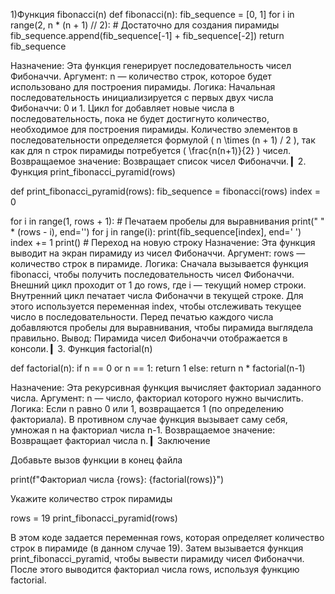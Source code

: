 1)Функция fibonacci(n)
def fibonacci(n): fib_sequence = [0, 1] for i in range(2, n * (n + 1) // 2): # Достаточно для создания пирамиды fib_sequence.append(fib_sequence[-1] + fib_sequence[-2]) return fib_sequence

Назначение: Эта функция генерирует последовательность чисел Фибоначчи.
Аргумент: n — количество строк, которое будет использовано для построения пирамиды.
Логика:
Начальная последовательность инициализируется с первых двух числа Фибоначчи: 0 и 1.
Цикл for добавляет новые числа в последовательность, пока не будет достигнуто количество, необходимое для построения пирамиды. Количество элементов в последовательности определяется формулой \( n \times (n + 1) / 2 \), так как для n строк пирамиды потребуется \( \frac{n(n+1)}{2} \) чисел.
Возвращаемое значение: Возвращает список чисел Фибоначчи.
▎2. Функция print_fibonacci_pyramid(rows)

def print_fibonacci_pyramid(rows): fib_sequence = fibonacci(rows) index = 0

for i in range(1, rows + 1):
    # Печатаем пробелы для выравнивания
    print(" " * (rows - i), end='')
    for j in range(i):
        print(fib_sequence[index], end=' ')
        index += 1
    print()  # Переход на новую строку
Назначение: Эта функция выводит на экран пирамиду из чисел Фибоначчи.
Аргумент: rows — количество строк в пирамиде.
Логика:
Сначала вызывается функция fibonacci, чтобы получить последовательность чисел Фибоначчи.
Внешний цикл проходит от 1 до rows, где i — текущий номер строки.
Внутренний цикл печатает числа Фибоначчи в текущей строке. Для этого используется переменная index, чтобы отслеживать текущее число в последовательности.
Перед печатью каждого числа добавляются пробелы для выравнивания, чтобы пирамида выглядела правильно.
Вывод: Пирамида чисел Фибоначчи отображается в консоли.
▎3. Функция factorial(n)

def factorial(n): if n == 0 or n == 1: return 1 else: return n * factorial(n-1)

Назначение: Эта рекурсивная функция вычисляет факториал заданного числа.
Аргумент: n — число, факториал которого нужно вычислить.
Логика:
Если n равно 0 или 1, возвращается 1 (по определению факториала).
В противном случае функция вызывает саму себя, умножая n на факториал числа n-1.
Возвращаемое значение: Возвращает факториал числа n.
▎Заключение

Добавьте вызов функции в конец файла

print(f"Факториал числа {rows}: {factorial(rows)}")

Укажите количество строк пирамиды

rows = 19 print_fibonacci_pyramid(rows)

В этом коде задается переменная rows, которая определяет количество строк в пирамиде (в данном случае 19).
Затем вызывается функция print_fibonacci_pyramid, чтобы вывести пирамиду чисел Фибоначчи.
После этого выводится факториал числа rows, используя функцию factorial.
